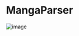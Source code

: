 ﻿# MangaParser
![image](https://user-images.githubusercontent.com/106984610/236444917-f56eaf1c-ceb2-443d-a3d5-3d98b76724c1.png)
